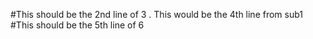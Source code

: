 
#This should be the 2nd line of 3
.
This would be the 4th line from sub1
#This should be the 5th line of 6

